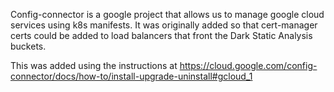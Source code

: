 Config-connector is a google project that allows us to manage google cloud
services using k8s manifests. It was originally added so that cert-manager
certs could be added to load balancers that front the Dark Static Analysis
buckets.

This was added using the instructions at
https://cloud.google.com/config-connector/docs/how-to/install-upgrade-uninstall#gcloud_1
